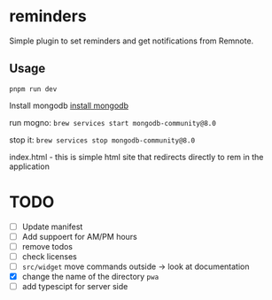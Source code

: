 # reminders

Simple plugin to set reminders and get notifications from Remnote.

## Usage

<!-- TODO: Describe usage -->

`pnpm run dev`

<!-- ignore-after -->


Install mongodb
[install mongodb](https://www.mongodb.com/docs/manual/installation/)

run mogno:
`brew services start mongodb-community@8.0`

stop it: 
`brew services stop mongodb-community@8.0`





index.html - this is simple html site that redirects directly to rem in the application

# TODO
- [ ] Update manifest
- [ ] Add suppoert for AM/PM hours
- [ ] remove todos
- [ ] check licenses 
- [ ] `src/widget` move commands outside -> look at documentation 
- [x] change the name of the directory `pwa`
- [ ] add typescipt for server side